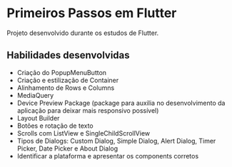 # Primeiros Passos em Flutter

Projeto desenvolvido durante os estudos de Flutter.

## Habilidades desenvolvidas

-  Criação do PopupMenuButton
-  Criação e estilização de Container
-  Alinhamento de Rows e Columns
-  MediaQuery
-  Device Preview Package (package para auxilia no desenvolvimento da aplicação para deixar mais responsivo possível)
-  Layout Builder
-  Botões e rotação de texto
-  Scrolls com ListView e SingleChildScrollView
-  Tipos de Dialogs: Custom Dialog, Simple Dialog, Alert Dialog, Timer Picker, Date Picker e About Dialog
-  Identificar a plataforma e apresentar os components corretos
